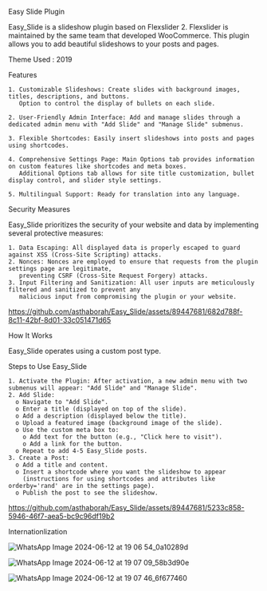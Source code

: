Easy Slide Plugin

  Easy_Slide is a slideshow plugin based on Flexslider 2. Flexslider is maintained by the same team that developed WooCommerce. 
  This plugin allows you to add beautiful slideshows to your posts and pages.

Theme Used : 2019

Features

    1. Customizable Slideshows: Create slides with background images, titles, descriptions, and buttons.
       Option to control the display of bullets on each slide.
    
    2. User-Friendly Admin Interface: Add and manage slides through a dedicated admin menu with "Add Slide" and "Manage Slide" submenus.
    
    3. Flexible Shortcodes: Easily insert slideshows into posts and pages using shortcodes.
       
    4. Comprehensive Settings Page: Main Options tab provides information on custom features like shortcodes and meta boxes.
       Additional Options tab allows for site title customization, bullet display control, and slider style settings.
    
    5. Multilingual Support: Ready for translation into any language.
    

Security Measures

Easy_Slide prioritizes the security of your website and data by implementing several protective measures:

    1. Data Escaping: All displayed data is properly escaped to guard against XSS (Cross-Site Scripting) attacks.
    2. Nonces: Nonces are employed to ensure that requests from the plugin settings page are legitimate, 
       preventing CSRF (Cross-Site Request Forgery) attacks.
    3. Input Filtering and Sanitization: All user inputs are meticulously filtered and sanitized to prevent any 
       malicious input from compromising the plugin or your website.




https://github.com/asthaborah/Easy_Slide/assets/89447681/682d788f-8c11-42bf-8d01-33c051471d65


How It Works

  Easy_Slide operates using a custom post type.

Steps to Use Easy_Slide

    1. Activate the Plugin: After activation, a new admin menu with two submenus will appear: "Add Slide" and "Manage Slide".
    2. Add Slide:
      o Navigate to "Add Slide".
      o Enter a title (displayed on top of the slide).
      o Add a description (displayed below the title).
      o Upload a featured image (background image of the slide).
      o Use the custom meta box to:
        o Add text for the button (e.g., "Click here to visit").
        o Add a link for the button.
      o Repeat to add 4-5 Easy_Slide posts.
    3. Create a Post:
      o Add a title and content.
      o Insert a shortcode where you want the slideshow to appear 
        (instructions for using shortcodes and attributes like orderby='rand' are in the settings page).
      o Publish the post to see the slideshow.

https://github.com/asthaborah/Easy_Slide/assets/89447681/5233c858-5946-46f7-aea5-bc9c96df19b2

Internationlization

![WhatsApp Image 2024-06-12 at 19 06 54_0a10289d](https://github.com/asthaborah/Easy_Slide/assets/89447681/36ad0f79-711d-4843-ab08-ff1df1e490bb)

![WhatsApp Image 2024-06-12 at 19 07 09_58b3d90e](https://github.com/asthaborah/Easy_Slide/assets/89447681/0402e3e5-ebf9-4e85-9ea7-c82bd253359c)

![WhatsApp Image 2024-06-12 at 19 07 46_6f677460](https://github.com/asthaborah/Easy_Slide/assets/89447681/b0849f45-6f59-482e-8b7e-055218c1e133)


